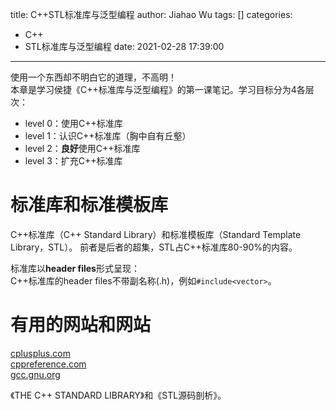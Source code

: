 title: C++STL标准库与泛型编程
author: Jiahao Wu
tags: []
categories:
  - C++
  - STL标准库与泛型编程
date: 2021-02-28 17:39:00
---
使用一个东西却不明白它的道理，不高明！  
本章是学习侯捷《C++标准库与泛型编程》的第一课笔记。学习目标分为4各层次：  
- level 0：使用C++标准库  
- level 1：认识C++标准库（胸中自有丘壑）  
- level 2：**良好**使用C++标准库  
- level 3：扩充C++标准库  

# 标准库和标准模板库

C++标准库（C++ Standard Library）和标准模板库（Standard Template Library，STL）。
前者是后者的超集，STL占C++标准库80-90%的内容。  

标准库以**header files**形式呈现：  
C++标准库的header files不带副名称(.h)，例如``#include<vector>``。  

# 有用的网站和网站

[cplusplus.com](cplusplus.com)  
[cppreference.com](cppreference.com)  
[gcc.gnu.org](gcc.gnu.org)  

《THE C++ STANDARD LIBRARY》和《STL源码剖析》。  


